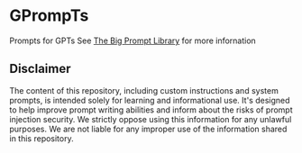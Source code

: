 # GPrompTs
Prompts for GPTs
See [The Big Prompt Library](https://github.com/0xeb/TheBigPromptLibrary/) for more infornation

## 

## Disclaimer
The content of this repository, including custom instructions and system prompts, is intended solely for learning and informational use. It's designed to help improve prompt writing abilities and inform about the risks of prompt injection security. We strictly oppose using this information for any unlawful purposes. We are not liable for any improper use of the information shared in this repository.
